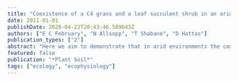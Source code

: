 ```yaml
---
title: "Coexistence of a C4 grass and a leaf succulent shrub in an arid ecosystem. The relationship between rooting depth, water and nitrogen"
date: 2011-01-01
publishDate: 2020-04-22T20:43:46.509643Z
authors: ["E C February", "N Allsopp", "T Shabane", "D Hattas"]
publication_types: ["2"]
abstract: "Here we aim to demonstrate that in arid environments the competitive balance between species can be determined by niche separation with either nitrogen or water as the relevant niche axis. To do this we sampled roots< 2 mm in diameter for 5 soil pits equidistant …"
featured: false
publication: "*Plant Soil*"
tags: ["ecology", "ecophysiology"]
---
```


